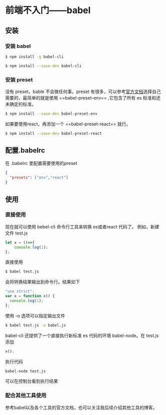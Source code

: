 # 前端不入门——babel
## 安装
### 安装 babel
``` bash
$ npm install -g babel-cli
```
``` bash
$ npm install --save-dev babel-cli
```
### 安装 preset
没有 preset，bable 不会做任何事。preset 有很多，可以参考[官方文档](https://babeljs.io/docs/plugins/#presets)选择自己需要的，最简单的就是使用 ==babel-preset-env== ,它包含了所有 es 标准和还未确定的标准。
``` bash
$ npm install --save-dev babel-preset-env
```
如果要使用react，再添加一个 ==babel-preset-react== 就行。
``` bash
$ npm install --save-dev babel-preset-react
```
## 配置.babelrc
在 .babelrc 里配置需要使用的preset
``` json
{
  "presets": ["env","react"]
}
```
## 使用
### 直接使用
现在就可以使用 bebel-cli 命令行工具来转换 es或者react 代码了。
例如，新建文件 test.js
``` js
let x = ()=>{
    console.log(1);
};
```
直接使用
``` bash
$ babel test.js
```
会将转换结果输出到命令行。结果如下
``` js
"use strict";
var x = function x() {
  console.log(1);
};
```
使用 -o 选项可以指定输出文件
``` bash
$ babel test.js -o babel.js
```
babel-cli 还提供了一个直接执行新标准 es 代码的环境 babel-node。在 test.js 添加
``` js
x();
```
执行代码
``` bash
babel-node test.js
```
可以在控制台看到执行结果

### 配合其他工具使用
参考babel以及各个工具的官方文档，也可以关注我后续介绍其他工具的博客。
